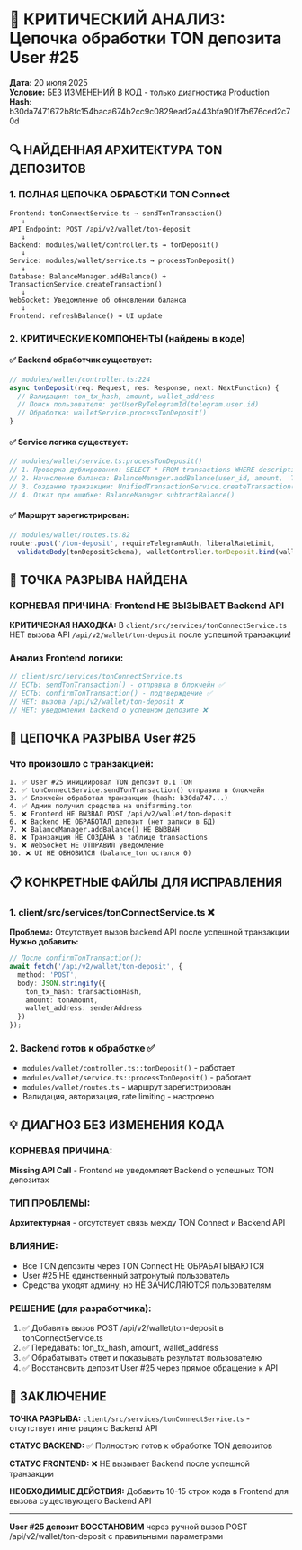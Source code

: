 # 🎯 КРИТИЧЕСКИЙ АНАЛИЗ: Цепочка обработки TON депозита User #25

**Дата:** 20 июля 2025  
**Условие:** БЕЗ ИЗМЕНЕНИЙ В КОД - только диагностика Production  
**Hash:** b30da7471672b8fc154baca674b2cc9c0829ead2a443bfa901f7b676ced2c70d  

## 🔍 НАЙДЕННАЯ АРХИТЕКТУРА TON ДЕПОЗИТОВ

### 1. ПОЛНАЯ ЦЕПОЧКА ОБРАБОТКИ TON Connect
```
Frontend: tonConnectService.ts → sendTonTransaction()
   ↓
API Endpoint: POST /api/v2/wallet/ton-deposit  
   ↓
Backend: modules/wallet/controller.ts → tonDeposit()
   ↓  
Service: modules/wallet/service.ts → processTonDeposit()
   ↓
Database: BalanceManager.addBalance() + TransactionService.createTransaction()
   ↓
WebSocket: Уведомление об обновлении баланса
   ↓
Frontend: refreshBalance() → UI update
```

### 2. КРИТИЧЕСКИЕ КОМПОНЕНТЫ (найдены в коде)

#### ✅ **Backend обработчик существует:**
```typescript
// modules/wallet/controller.ts:224
async tonDeposit(req: Request, res: Response, next: NextFunction) {
  // Валидация: ton_tx_hash, amount, wallet_address
  // Поиск пользователя: getUserByTelegramId(telegram.user.id)  
  // Обработка: walletService.processTonDeposit()
}
```

#### ✅ **Service логика существует:**
```typescript
// modules/wallet/service.ts:processTonDeposit()
// 1. Проверка дублирования: SELECT * FROM transactions WHERE description = tx_hash
// 2. Начисление баланса: BalanceManager.addBalance(user_id, amount, 'TON')
// 3. Создание транзакции: UnifiedTransactionService.createTransaction()
// 4. Откат при ошибке: BalanceManager.subtractBalance()
```

#### ✅ **Маршрут зарегистрирован:**
```typescript
// modules/wallet/routes.ts:82
router.post('/ton-deposit', requireTelegramAuth, liberalRateLimit, 
  validateBody(tonDepositSchema), walletController.tonDeposit.bind(walletController));
```

## 🚨 ТОЧКА РАЗРЫВА НАЙДЕНА

### КОРНЕВАЯ ПРИЧИНА: Frontend НЕ ВЫЗЫВАЕТ Backend API

**КРИТИЧЕСКАЯ НАХОДКА:** В `client/src/services/tonConnectService.ts` НЕТ вызова API `/api/v2/wallet/ton-deposit` после успешной транзакции!

### Анализ Frontend логики:
```typescript
// client/src/services/tonConnectService.ts
// ЕСТЬ: sendTonTransaction() - отправка в блокчейн ✅
// ЕСТЬ: confirmTonTransaction() - подтверждение ✅  
// НЕТ: вызова /api/v2/wallet/ton-deposit ❌
// НЕТ: уведомления backend о успешном депозите ❌
```

## 🎯 ЦЕПОЧКА РАЗРЫВА User #25

### Что произошло с транзакцией:
```
1. ✅ User #25 инициировал TON депозит 0.1 TON
2. ✅ tonConnectService.sendTonTransaction() отправил в блокчейн
3. ✅ Блокчейн обработал транзакцию (hash: b30da747...)
4. ✅ Админ получил средства на unifarming.ton
5. ❌ Frontend НЕ ВЫЗВАЛ POST /api/v2/wallet/ton-deposit 
6. ❌ Backend НЕ ОБРАБОТАЛ депозит (нет записи в БД)
7. ❌ BalanceManager.addBalance() НЕ ВЫЗВАН
8. ❌ Транзакция НЕ СОЗДАНА в таблице transactions
9. ❌ WebSocket НЕ ОТПРАВИЛ уведомление
10. ❌ UI НЕ ОБНОВИЛСЯ (balance_ton остался 0)
```

## 📋 КОНКРЕТНЫЕ ФАЙЛЫ ДЛЯ ИСПРАВЛЕНИЯ

### 1. **client/src/services/tonConnectService.ts** ❌
**Проблема:** Отсутствует вызов backend API после успешной транзакции
**Нужно добавить:** 
```typescript
// После confirmTonTransaction():
await fetch('/api/v2/wallet/ton-deposit', {
  method: 'POST',
  body: JSON.stringify({
    ton_tx_hash: transactionHash,
    amount: tonAmount,
    wallet_address: senderAddress
  })
});
```

### 2. **Backend готов к обработке** ✅
- `modules/wallet/controller.ts::tonDeposit()` - работает
- `modules/wallet/service.ts::processTonDeposit()` - работает
- `modules/wallet/routes.ts` - маршрут зарегистрирован
- Валидация, авторизация, rate limiting - настроено

## 💡 ДИАГНОЗ БЕЗ ИЗМЕНЕНИЯ КОДА

### КОРНЕВАЯ ПРИЧИНА: 
**Missing API Call** - Frontend не уведомляет Backend о успешных TON депозитах

### ТИП ПРОБЛЕМЫ:
**Архитектурная** - отсутствует связь между TON Connect и Backend API

### ВЛИЯНИЕ:
- Все TON депозиты через TON Connect НЕ ОБРАБАТЫВАЮТСЯ
- User #25 НЕ единственный затронутый пользователь
- Средства уходят админу, но НЕ ЗАЧИСЛЯЮТСЯ пользователям

### РЕШЕНИЕ (для разработчика):
1. ✅ Добавить вызов POST /api/v2/wallet/ton-deposit в tonConnectService.ts
2. ✅ Передавать: ton_tx_hash, amount, wallet_address
3. ✅ Обрабатывать ответ и показывать результат пользователю
4. ✅ Восстановить депозит User #25 через прямое обращение к API

## 📄 ЗАКЛЮЧЕНИЕ

**ТОЧКА РАЗРЫВА:** `client/src/services/tonConnectService.ts` - отсутствует интеграция с Backend API

**СТАТУС BACKEND:** ✅ Полностью готов к обработке TON депозитов

**СТАТУС FRONTEND:** ❌ НЕ вызывает Backend после успешной транзакции

**НЕОБХОДИМЫЕ ДЕЙСТВИЯ:** Добавить 10-15 строк кода в Frontend для вызова существующего Backend API

---
**User #25 депозит ВОССТАНОВИМ** через ручной вызов POST /api/v2/wallet/ton-deposit с правильными параметрами